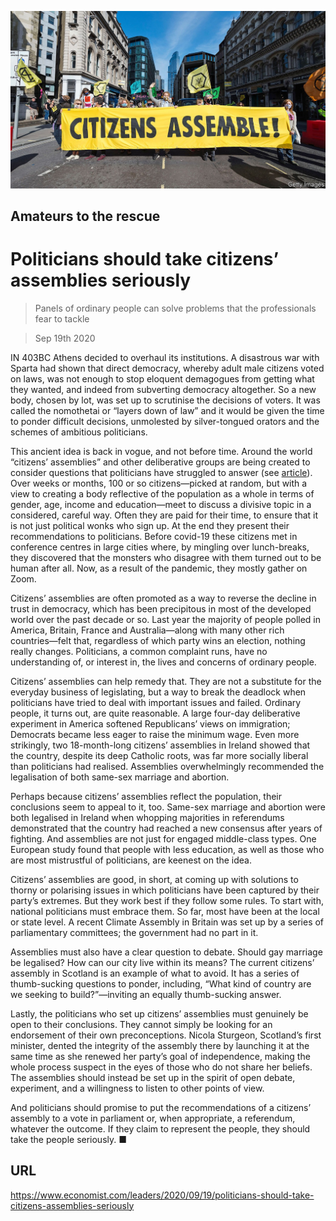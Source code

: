 ![](./images/20200919_LDP001_0.jpg)

## Amateurs to the rescue

# Politicians should take citizens’ assemblies seriously

> Panels of ordinary people can solve problems that the professionals fear to tackle

> Sep 19th 2020

IN 403BC Athens decided to overhaul its institutions. A disastrous war with Sparta had shown that direct democracy, whereby adult male citizens voted on laws, was not enough to stop eloquent demagogues from getting what they wanted, and indeed from subverting democracy altogether. So a new body, chosen by lot, was set up to scrutinise the decisions of voters. It was called the nomothetai or “layers down of law” and it would be given the time to ponder difficult decisions, unmolested by silver-tongued orators and the schemes of ambitious politicians.

This ancient idea is back in vogue, and not before time. Around the world “citizens’ assemblies” and other deliberative groups are being created to consider questions that politicians have struggled to answer (see [article](https://www.economist.com//node/21791841)). Over weeks or months, 100 or so citizens—picked at random, but with a view to creating a body reflective of the population as a whole in terms of gender, age, income and education—meet to discuss a divisive topic in a considered, careful way. Often they are paid for their time, to ensure that it is not just political wonks who sign up. At the end they present their recommendations to politicians. Before covid-19 these citizens met in conference centres in large cities where, by mingling over lunch-breaks, they discovered that the monsters who disagree with them turned out to be human after all. Now, as a result of the pandemic, they mostly gather on Zoom.

Citizens’ assemblies are often promoted as a way to reverse the decline in trust in democracy, which has been precipitous in most of the developed world over the past decade or so. Last year the majority of people polled in America, Britain, France and Australia—along with many other rich countries—felt that, regardless of which party wins an election, nothing really changes. Politicians, a common complaint runs, have no understanding of, or interest in, the lives and concerns of ordinary people.

Citizens’ assemblies can help remedy that. They are not a substitute for the everyday business of legislating, but a way to break the deadlock when politicians have tried to deal with important issues and failed. Ordinary people, it turns out, are quite reasonable. A large four-day deliberative experiment in America softened Republicans’ views on immigration; Democrats became less eager to raise the minimum wage. Even more strikingly, two 18-month-long citizens’ assemblies in Ireland showed that the country, despite its deep Catholic roots, was far more socially liberal than politicians had realised. Assemblies overwhelmingly recommended the legalisation of both same-sex marriage and abortion.

Perhaps because citizens’ assemblies reflect the population, their conclusions seem to appeal to it, too. Same-sex marriage and abortion were both legalised in Ireland when whopping majorities in referendums demonstrated that the country had reached a new consensus after years of fighting. And assemblies are not just for engaged middle-class types. One European study found that people with less education, as well as those who are most mistrustful of politicians, are keenest on the idea.

Citizens’ assemblies are good, in short, at coming up with solutions to thorny or polarising issues in which politicians have been captured by their party’s extremes. But they work best if they follow some rules. To start with, national politicians must embrace them. So far, most have been at the local or state level. A recent Climate Assembly in Britain was set up by a series of parliamentary committees; the government had no part in it.

Assemblies must also have a clear question to debate. Should gay marriage be legalised? How can our city live within its means? The current citizens’ assembly in Scotland is an example of what to avoid. It has a series of thumb-sucking questions to ponder, including, “What kind of country are we seeking to build?”—inviting an equally thumb-sucking answer.

Lastly, the politicians who set up citizens’ assemblies must genuinely be open to their conclusions. They cannot simply be looking for an endorsement of their own preconceptions. Nicola Sturgeon, Scotland’s first minister, dented the integrity of the assembly there by launching it at the same time as she renewed her party’s goal of independence, making the whole process suspect in the eyes of those who do not share her beliefs. The assemblies should instead be set up in the spirit of open debate, experiment, and a willingness to listen to other points of view.

And politicians should promise to put the recommendations of a citizens’ assembly to a vote in parliament or, when appropriate, a referendum, whatever the outcome. If they claim to represent the people, they should take the people seriously. ■

## URL

https://www.economist.com/leaders/2020/09/19/politicians-should-take-citizens-assemblies-seriously
